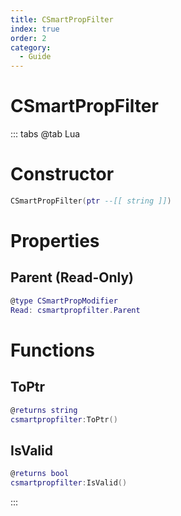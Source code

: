 ```yaml
---
title: CSmartPropFilter
index: true
order: 2
category:
  - Guide
---
```


# CSmartPropFilter

::: tabs
@tab Lua
# Constructor
```lua
CSmartPropFilter(ptr --[[ string ]])
```
# Properties
## Parent (Read-Only)
```lua
@type CSmartPropModifier
Read: csmartpropfilter.Parent
```
# Functions
## ToPtr
```lua
@returns string
csmartpropfilter:ToPtr()
```
## IsValid
```lua
@returns bool
csmartpropfilter:IsValid()
```

:::